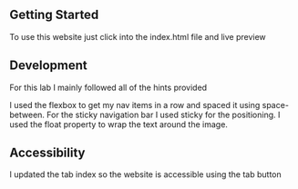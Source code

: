 

## Getting Started

To use this website just click into the index.html file and live preview


## Development

For this lab I mainly followed all of the hints provided 

I used the flexbox to get my nav items in a row and spaced it using space-between. For the sticky navigation bar I used sticky for the positioning. I used the float property to wrap the text around the image.


## Accessibility

I updated the tab index so the website is accessible using the tab button




